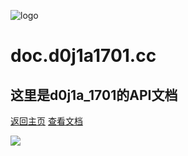 ![logo](https://cdn.luogu.com.cn/upload/image_hosting/bod7onrq.png)
# doc.d0j1a1701.cc
## 这里是d0j1a_1701的API文档

[返回主页](https://d0j1a1701.cc)
[查看文档](#api-reference)

![](https://cdn.luogu.com.cn/upload/image_hosting/v89zvr8s.png)